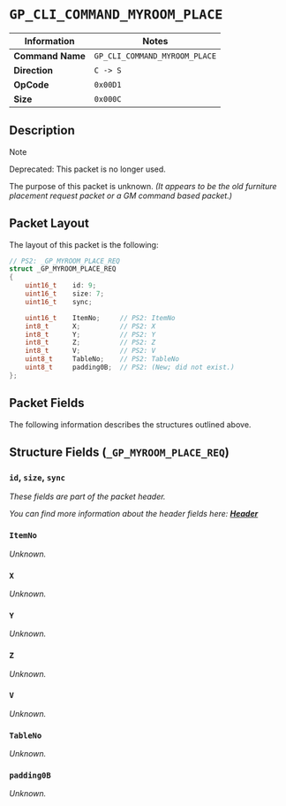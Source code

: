 # `GP_CLI_COMMAND_MYROOM_PLACE`

| Information               | Notes |
|---                        |---    |
| **Command Name**          | `GP_CLI_COMMAND_MYROOM_PLACE` |
| **Direction**             | `C -> S` |
| **OpCode**                | `0x00D1` |
| **Size**                  | `0x000C` |

## Description

> [!NOTE]
> Deprecated: This packet is no longer used.

The purpose of this packet is unknown. _(It appears to be the old furniture placement request packet or a GM command based packet.)_

## Packet Layout

The layout of this packet is the following:

```cpp
// PS2: _GP_MYROOM_PLACE_REQ
struct _GP_MYROOM_PLACE_REQ
{
    uint16_t    id: 9;
    uint16_t    size: 7;
    uint16_t    sync;

    uint16_t    ItemNo;     // PS2: ItemNo
    int8_t      X;          // PS2: X
    int8_t      Y;          // PS2: Y
    int8_t      Z;          // PS2: Z
    int8_t      V;          // PS2: V
    uint8_t     TableNo;    // PS2: TableNo
    uint8_t     padding0B;  // PS2: (New; did not exist.)
};
```

## Packet Fields

The following information describes the structures outlined above.

## Structure Fields (`_GP_MYROOM_PLACE_REQ`)

### `id`, `size`, `sync`

_These fields are part of the packet header._

_You can find more information about the header fields here: [**Header**](/world/HEADER.md)_

### `ItemNo`

_Unknown._

### `X`

_Unknown._

### `Y`

_Unknown._

### `Z`

_Unknown._

### `V`

_Unknown._

### `TableNo`

_Unknown._

### `padding0B`

_Unknown._
